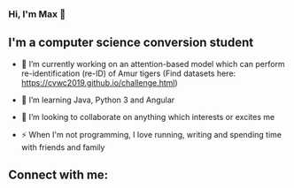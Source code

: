 ### Hi, I'm Max 👋

## I'm a computer science conversion student

- 🔭  I’m currently working on an attention-based model which can perform re-identification (re-ID) of Amur tigers (Find datasets here: https://cvwc2019.github.io/challenge.html)

- 🌱  I’m learning Java, Python 3 and Angular

- 👯  I’m looking to collaborate on anything which interests or excites me

- ⚡ When I'm not programming, I love running, writing and spending time with friends and family

## Connect with me:
